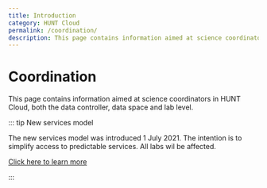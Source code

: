 ```yaml
---
title: Introduction
category: HUNT Cloud
permalink: /coordination/
description: This page contains information aimed at science coordinators in HUNT Cloud.
---
```


# Coordination

This page contains information aimed at science coordinators in HUNT Cloud, both the data controller, data space and lab level.

::: tip New services model

The new services model was introduced 1 July 2021. The intention is to simplify access to predictable services. All labs wil be affected. 

[Click here to learn more](/services/services-model) 

:::
